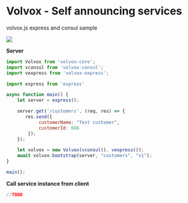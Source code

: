 #  Volvox - Self announcing services
volvox.js express and consul sample

![](https://avatars3.githubusercontent.com/u/16361502?v=3&s=200) 

**Server**
```js
import Volvox from 'volvox-core';
import vconsul from 'volvox-consul';
import vexpress from 'volvox-express';

import express from 'express'

async function main() {
    let server = express();

    server.get('/customers', (req, res) => {
       res.send({
            customerName: "Test customer",
            customerId: 666
        });
    });

    let volvox = new Volvox(vconsul(), vexpress());
    await volvox.bootstrap(server, "customers", "v1");
}

main();
```

**Call service instance from client**
```js
//TODO
```
